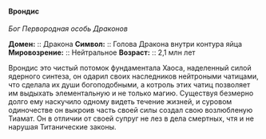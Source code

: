 #### Врондис
*Бог Первородная особь Драконов*

**Домен:** :: Дракона
**Символ:**        :: Голова Дракона внутри контура яйца
**Мировозрение:**   :: Нейтральное
**Возраст:**     :: 2,1 млн лет

Врондис это чистый потомок фундаментала Хаоса, наделенный силой ядерного синтеза, он одарил своих наследников нейтроными чатицами, что сделала их души богоподобными, а котроль этих чатиц позволяет им выдыхать элементальную и не только магию. Существуя безмерно долго ему наскучило одному видеть течение жизней, и суровом одиночестве он выкроив часть своей силы создал свою возлюбленую Тиамат. Он в отличии от своей супруг не лез в дела смертных, чтя и не нарушая Титанические законы.